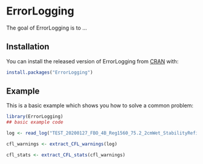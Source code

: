 # ErrorLogging

<!-- badges: start -->
<!-- badges: end -->

The goal of ErrorLogging is to ...

## Installation

You can install the released version of ErrorLogging from [CRAN](https://CRAN.R-project.org) with:

``` r
install.packages("ErrorLogging")
```

## Example

This is a basic example which shows you how to solve a common problem:

``` r
library(ErrorLogging)
## basic example code

log <- read_log("TEST_20200127_FBO_4B_Reg1560_75.2_2cmWet_StabilityRefinement_v1.log")

cfl_warnings <- extract_CFL_warnings(log)

cfl_stats <- extract_CFL_stats(cfl_warnings)


```

